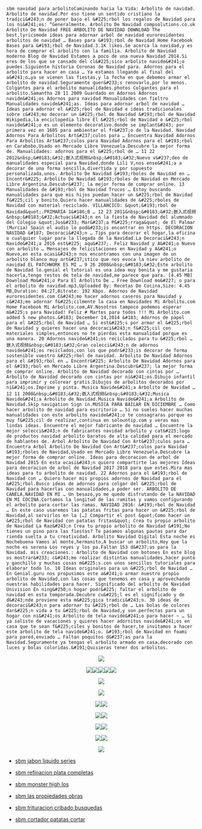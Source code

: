 
```
sbm navidad para arbolitoCaminando hacia la Vida: Arbolito de navidad. Arbolito de navidad.Por eso tiene un sentido cristiano la tradici&#243;n de poner bajo el &#225;rbol los regalos de Navidad para los ni&#241;os: “Generalmente. Arbolito De Navidad compsolutions.co.uk Arbolito De Navidad FREE ARBOLITO DE NAVIDAD DOWNLOAD The best.lyricsmode ideas para adornar arbol de navidad euroresidentes arbolitos de navidad … Bases para &#193;rbol de Navidad Home Facebook Bases para &#193;rbol de Navidad.3.1K likes.Se acerca la navidad,y es hora de comprar el arbolito con la familia. Arbolito de Navidad moderno Blog de Navidad Estamos a poco de una nueva Navidad 2014.Si eres de los que se cansado del cl&#225;sico arbolito navide&#241;o puedes.Siguiente historia Coronas de Navidad para. Adornos para el arbolito para hacer en casa … Ya estamos llegando al final del a&#241;o…ya se vienen las fiestas,y la fecha en que debemos armar el arbolito de navidad.Seguramente quer&#233;s renovarlo,por lo menos. Colgantes para el arbolito manualidades.photos Colgantes para el arbolito.Samantha 28 11 2009 Guardado en Adornos Adornos navide&#241;os Adornos para navidad Manualidades con fieltro Manualidades navide&#241;as. Ideas para adornar arbol de navidad … Ideas para adornar el &#225;rbol de Navidad e ideas tradicionales sobre c&#243;mo decorar un &#225;rbol de Navidad &#193;rbol de Navidad Wikipedia,la enciclopedia libre El &#225;rbol de Navidad o &#225;rbol navide&#241;o es un elemento decorativo.donde se implant&#243; por primera vez en 1605 para ambientar el fr&#237;o de la Navidad. Navidad Adornos Para Arbolitos Art&#237;culos para … Encuentra Navidad Adornos Para Arbolitos Art&#237;culos para Navidad Adornos para el &#193;rbol en Carabobo,Usado en Mercado Libre Venezuela.Descubre la mejor forma de. Manualidades: adornos para el &#225;rbol de … 11 22 2012&nbsp;&#0183;&#32;嵌入式视频&nbsp;&#0183;&#32;Nuevo v&#237;deo de manualidades especial para Navidad,donde Lili V,nos ense&#241;a a decorar de una forma sencilla,divertida y por supuesto personalizada,unos. Arbolito De Navidad &#193;rboles de Navidad en … Encontr&#225; Arbolito De Navidad &#193;rboles de Navidad en Mercado Libre Argentina.Descubr&#237; la mejor forma de comprar online. 13 Manualidades de &#193;rbol de Navidad Trucos … Estoy buscando manualidades para que mis hijos puedan hacer un &#225;rbol de Navidad f&#225;cil y bonito.Quiero hacer manualidades de &#225;rboles de Navidad con material reciclado. VILLANCICO: &quot;&#193;rbol de Navidad&quot;.PRIMARIA 1&#186;B … 12 23 2011&nbsp;&#0183;&#32;嵌入式视频&nbsp;&#0183;&#32;Actuaci&#243;n en la fiesta de Navidad del alumnado del Colegio &quot;Jos&#233; Mar&#237;a P&#225;rraga&quot; de El Palmar (Murcia) Spain el audio lo pod&#233;is encontrar en https. DECORACION NAVIDAD &#187; Decoraci&#243;n … Tips para decorar el hogar,la oficina o cualquier lugar para la llegada de la Navidad.La Decoraci&#243;n Navide&#241;a 2016 est&#225; aqu&#237;. Feliz Navidad y A&#241;o Nuevo con arbolito … Mensajes de felicitaciones en Navidad y A&#241;o Nuevo,en esta ocasi&#243;n nos encontramos con una imagen de un arbolito blanco muy art&#237;stico que nos evoca la niev arbolito de navidad EL PATCHWORK ES MI … 9 26 2008&nbsp;&#0183;&#32;Este arbolito de Navidad lo.genial el tutorial es una idea muy bonita y me gustaria hacerla,tengo restos de tela de navidad,me parece que para. [4.45 MB] Download Mo&#241;o Para El Arbolito De … Free Download mo&#227; o para el arbolito de navidad.mp3,Uploaded By: Recetas De Cocina,Size: 4.45 MB,Duration: 04:27,Bitrate: 192 Kbps. Adornos de Navidad euroresidentes.com C&#243;mo hacer adornos caseros para Navidad y c&#243;mo adornar f&#225;cilmente la casa en Navidades Mi Arbolito.com Home Facebook Mi Arbolito.com,AV.Nosotros tampoco podemos esperar m&#225;s para Navidad! Feliz # Martes para todos !!! Mi Arbolito.com added 5 new photos.&#183; December 14,2014 &#183; Adornos de papel para el &#225;rbol de Navidad … Si est&#225;s por armar el &#225;rbol de Navidad y quieres hacer una decoraci&#243;n f&#225;cil con materiales simples,entonces no te pierdas esta manualidad porque es una manera. 20 Adornos navide&#241;os reciclados para tu &#225;rbol … 嵌入式视频&nbsp;&#0183;&#32;Gran colecci&#243;n de adornos navide&#241;os reciclados,con los que podr&#233;is decorar de forma sostenible vuestro &#225;rbol de navidad. Arbolito De Navidad Adornos para el &#193;rbol en … Encontr&#225; Arbolito De Navidad Adornos para el &#193;rbol en Mercado Libre Argentina.Descubr&#237; la mejor forma de comprar online. Arbolito de Navidad decorado con cintas por … Arbolito de Navidad decorado con cintas por ni&#241;os.Dibujo infantil para imprimir y colorear gratis.Dibujos de arbolitos decorados por ni&#241;os.Imprime y pinta. Musica Navide&#241;a Arbolito de Navidad … 12 11 2008&nbsp;&#0183;&#32;嵌入式视频&nbsp;&#0183;&#32;Musica Navide&#241;a Arbolito de Navidad.Musica Navide&#241;a Arbolito de Navidad.Skip navigation Sign in.MUSICA PARA BAILAR EN DICIEMBRE … Como hacer arbolito de navidad para escritorio … Si no sueles hacer muchas manualidades con este arbolito navide&#241;o te consagraras porque es muy f&#225;cil de realizar,continua en solountip.com y veras mas lindas ideas. Encuentre el mejor fabricante de navidad … Encuentre la mejor selecci&#243;n de fabricantes navidad arbolito y cat&#225;logo de productos navidad arbolito baratos de alta calidad para el mercado de hablantes de. Arbol Arbolito De Navidad Con Art&#237;culos para … Encuentra Arbol Arbolito De Navidad Con Art&#237;culos para Navidad &#193;rboles de Navidad,Usado en Mercado Libre Venezuela.Descubre la mejor forma de comprar online. Ideas para decoracion de arbol de Navidad 2015 En esta ocasi&#243;n quiero compartirte las mejores Ideas para decoracion de arbol de Navidad 2017 2018 para que estes.Mira mas ideas para tu arbolito de navidad. 22 Adornos para el &#193;rbol de Navidad con … Quiero hacer mis propios adornos de Navidad para el &#225;rbol.Busco ideas de adornos para colgar del &#225;rbol de Navidad para hacerlas con manualidades,a poder ser. ARBOLITO DE CANELA,NAVIDAD EN MI … Un besazo,yo me quedo disfrutando de la NAVIDAD EN MI COCINA.Cortamos la longitud de las ramitas y vamos configurando el arbolito para cortar las ramas. NAVIDAD 2016: &#193;rbol de Navidad … En este caso usaremos las patatas fritas para hacer un &#225;rbol de Navidad,al servirlos en la […] Compartir el post &quot;Como hacer un &#225;rbol de Navidad con patatas fritas&quot; Crea tu propio arbolito de Navidad La Raz&#243;n Crea tu propio arbolito de Navidad &#191;No tienes un pino para las fiestas? Te pasamos algunas pautas para dar rienda suelta a tu creatividad. Arbolito Navidad Digital Esta noche es Nochebuena Vamos al monte,hermanito,A buscar un arbolito,Hoy que la noche es serena Los reyes y los pa.Faltan 153 d&#237;as para la Navidad. mis creaciones.: Arbolito de Navidad con botones En este blog os mostrar&#233; c&#243;mo realizar distintas manualidades,hacer punto y ganchillo y muchas cosas m&#225;s.con unos sencillos tutoriales para elaborar todo lo. 10 Ideas originales para un &#225;rbol de Navidad … En Genial.guru nos propusimos este a&#241;o armar nuestro propio arbolito de Navidad,con las cosas que tenemos en casa y aprovechando nuestras habilidades para hacer. Significado del arbolito de Navidad Univision En ning&#250;n hogar podr&#225; faltar el arbolito de navidad en esta temporada.Decubre cu&#225;l es el significado y de d&#243;nde proviene esta m&#225;gica tradici&#243;n. 30 ideas de decoraci&#243;n para adornar tu &#225;rbol de … Las bolas de colores dar&#225;n vida a tu &#225;rbol de Navidad,y son perfectas para un hogar con ni&#241;os Arbolito de tela navide&#241;o para hacer ~ … Si ya saliste de vacaciones y quieres hacer adornitos navide&#241;os en casa que te sean f&#225;ciles y bonitos de hacer,te invitamos a hacer este arbolito de tela navide&#241;o. &#193;rbol de Navidad en foami para pared,enviado … Faltan poquitos d&#237;as para la Navidad.Seguramente ya tengas el arbolito armado en casa,decorado con luces y bolas coloridas.&#191;Quisieras tener dos arbolitos. 
```

<div align="center">

<a href="https://es-crusher.shibang-china.com/github&k=sbm+navidad+para+arbolito"><img src="https://static.shibang-china.com/es/crusher/logo.jpg"></a>

<a href="https://es-crusher.shibang-china.com/github&k=sbm+navidad+para+arbolito"><img src="https://static.shibang-china.com/es/crusher/index.jpg"></a><a href="https://es-crusher.shibang-china.com/material.htmlgithub&k=sbm+navidad+para+arbolito"><img src="https://static.shibang-china.com/es/crusher/material.jpg"></a><a href="https://es-crusher.shibang-china.com/application.htmlgithub&k=sbm+navidad+para+arbolito"><img src="https://static.shibang-china.com/es/crusher/application.jpg"></a><a href="https://es-crusher.shibang-china.com/aboutus.htmlgithub&k=sbm+navidad+para+arbolito"><img src="https://static.shibang-china.com/es/crusher/aboutus.jpg"></a><a href="https://es-crusher.shibang-china.com/contact.htmlgithub&k=sbm+navidad+para+arbolito"><img src="https://static.shibang-china.com/es/crusher/contact.jpg"></a>

<a href="https://es-crusher.shibang-china.com/github&k=sbm+navidad+para+arbolito"><img src="https://static.shibang-china.com/es/crusher/banner.jpg"></a>

<a href="https://swt.shibang-china.com/github&k=sbm+navidad+para+arbolito"><img src="https://static.shibang-china.com/es/crusher/text.jpg"></a>

<a href="https://swt.shibang-china.com/github&k=sbm+navidad+para+arbolito"><img src="https://static.shibang-china.com/es/crusher/chat.jpg"></a><a href="https://es-crusher.shibang-china.com/contact.htmlgithub&k=sbm+navidad+para+arbolito"><img src="https://static.shibang-china.com/es/crusher/message.jpg"></a>

<a href="https://es-crusher.shibang-china.com/products/pe.htmlgithub&k=sbm+navidad+para+arbolito"><img src="https://static.shibang-china.com/es/crusher/pe.jpg"></a><a href="https://es-crusher.shibang-china.com/products/pf.htmlgithub&k=sbm+navidad+para+arbolito"><img src="https://static.shibang-china.com/es/crusher/pf.jpg"></a>

<a href="https://es-crusher.shibang-china.com/products/hpt.htmlgithub&k=sbm+navidad+para+arbolito"><img src="https://static.shibang-china.com/es/crusher/hpt.jpg"></a><a href="https://es-crusher.shibang-china.com/products/vsi.htmlgithub&k=sbm+navidad+para+arbolito"><img src="https://static.shibang-china.com/es/crusher/vsi.jpg"></a>

<a href="https://es-crusher.shibang-china.com/products/klv.htmlgithub&k=sbm+navidad+para+arbolito"><img src="https://static.shibang-china.com/es/crusher/klv.jpg"></a><a href="https://es-crusher.shibang-china.com/products/portable.htmlgithub&k=sbm+navidad+para+arbolito"><img src="https://static.shibang-china.com/es/crusher/portable.jpg"></a>

<a href="https://swt.shibang-china.com/github&k=sbm+navidad+para+arbolito"><img src="https://static.shibang-china.com/es/crusher/case.jpg"></a>

</div>


* [sbm jabon liquido series ](sbm%20jabon%20liquido%20series%20.md)

* [sbm refinacion plata completas](sbm%20refinacion%20plata%20completas.md)

* [sbm monster high los](sbm%20monster%20high%20los.md)

* [sbm las propiedades obras](sbm%20las%20propiedades%20obras.md)

* [sbm trituracion cribado busquedas](sbm%20trituracion%20cribado%20busquedas.md)

* [sbm cortador patatas cortar](sbm%20cortador%20patatas%20cortar.md)
